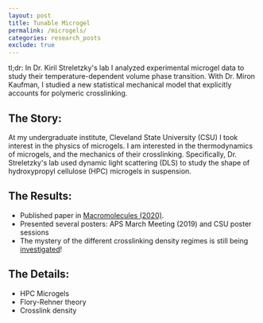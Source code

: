 ```yaml
---
layout: post
title: Tunable Microgel
permalink: /microgels/
categories: research_posts
exclude: true
---
```


tl;dr: 
In Dr. Kiril Streletzky's lab I analyzed experimental microgel data to study their temperature-dependent volume phase transition. With Dr. Miron Kaufman, I studied a new statistical mechanical model that explicitly accounts for polymeric crosslinking.

## The Story:
At my undergraduate institute, Cleveland State University (CSU) I took interest in the physics of microgels. I am interested in the thermodynamics of microgels, and the mechanics of their crosslinking. Specifically, Dr. Streletzky's lab used dynamic light scattering (DLS) to study the shape of hydroxypropyl cellulose (HPC) microgels in suspension. 

## The Results:
- Published paper in [Macromolecules (2020)][paper-link].
- Presented several posters: APS March Meeting (2019) and CSU poster sessions
- The mystery of the different crosslinking density regimes is still being [investigated][sam-paper]!

## The Details:
- HPC Microgels
- Flory-Rehner theory
- Crosslink density

[paper-link]: https://pubs.acs.org/doi/abs/10.1021/acs.macromol.0c01605
[sam-paper]: https://meetings.aps.org/Meeting/MAR22/Session/N00.43